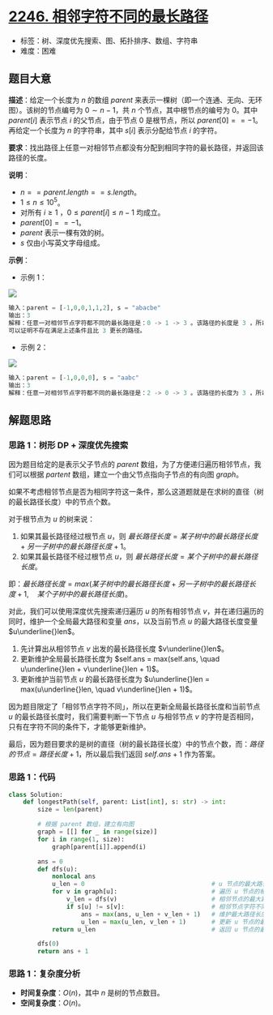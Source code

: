 # [2246. 相邻字符不同的最长路径](https://leetcode.cn/problems/longest-path-with-different-adjacent-characters/)

- 标签：树、深度优先搜索、图、拓扑排序、数组、字符串
- 难度：困难

## 题目大意

**描述**：给定一个长度为 $n$ 的数组 $parent$ 来表示一棵树（即一个连通、无向、无环图）。该树的节点编号为 $0 \sim n - 1$，共 $n$ 个节点，其中根节点的编号为 $0$。其中 $parent[i]$ 表示节点 $i$ 的父节点，由于节点 $0$ 是根节点，所以 $parent[0] == -1$。再给定一个长度为 $n$ 的字符串，其中 $s[i]$ 表示分配给节点 $i$ 的字符。

**要求**：找出路径上任意一对相邻节点都没有分配到相同字符的最长路径，并返回该路径的长度。

**说明**：

- $n == parent.length == s.length$。
- $1 \le n \le 10^5$。
- 对所有 $i \ge 1$ ，$0 \le parent[i] \le n - 1$ 均成立。
- $parent[0] == -1$。
- $parent$ 表示一棵有效的树。
- $s$ 仅由小写英文字母组成。

**示例**：

- 示例 1：

![](https://assets.leetcode.com/uploads/2022/03/25/testingdrawio.png)

```Python
输入：parent = [-1,0,0,1,1,2], s = "abacbe"
输出：3
解释：任意一对相邻节点字符都不同的最长路径是：0 -> 1 -> 3 。该路径的长度是 3 ，所以返回 3。
可以证明不存在满足上述条件且比 3 更长的路径。
```

- 示例 2：

![](https://assets.leetcode.com/uploads/2022/03/25/graph2drawio.png)

```Python
输入：parent = [-1,0,0,0], s = "aabc"
输出：3
解释：任意一对相邻节点字符都不同的最长路径是：2 -> 0 -> 3 。该路径的长度为 3 ，所以返回 3。
```

## 解题思路

### 思路 1：树形 DP + 深度优先搜索

因为题目给定的是表示父子节点的 $parent$  数组，为了方便递归遍历相邻节点，我们可以根据 $partent$ 数组，建立一个由父节点指向子节点的有向图 $graph$。

如果不考虑相邻节点是否为相同字符这一条件，那么这道题就是在求树的直径（树的最长路径长度）中的节点个数。

对于根节点为 $u$ 的树来说：

1. 如果其最长路径经过根节点 $u$，则 $最长路径长度 = 某子树中的最长路径长度 + 另一子树中的最长路径长度 + 1$。
2. 如果其最长路径不经过根节点 $u$，则 $最长路径长度 = 某个子树中的最长路径长度$。

即：$最长路径长度 = max(某子树中的最长路径长度 + 另一子树中的最长路径长度 + 1, \quad 某个子树中的最长路径长度)$。

对此，我们可以使用深度优先搜索递归遍历 $u$ 的所有相邻节点 $v$，并在递归遍历的同时，维护一个全局最大路径和变量 $ans$，以及当前节点 $u$ 的最大路径长度变量 $u\underline{}len$。

1. 先计算出从相邻节点 $v$ 出发的最长路径长度 $v\underline{}len$。
2. 更新维护全局最长路径长度为 $self.ans = max(self.ans, \quad u\underline{}len + v\underline{}len + 1)$。
3. 更新维护当前节点 $u$ 的最长路径长度为 $u\underline{}len = max(u\underline{}len, \quad v\underline{}len + 1)$。

因为题目限定了「相邻节点字符不同」，所以在更新全局最长路径长度和当前节点 $u$ 的最长路径长度时，我们需要判断一下节点 $u$ 与相邻节点 $v$ 的字符是否相同，只有在字符不同的条件下，才能够更新维护。

最后，因为题目要求的是树的直径（树的最长路径长度）中的节点个数，而：$路径的节点 = 路径长度 + 1$，所以最后我们返回 $self.ans + 1$ 作为答案。

### 思路 1：代码

```Python
class Solution:
    def longestPath(self, parent: List[int], s: str) -> int:
        size = len(parent)

        # 根据 parent 数组，建立有向图
        graph = [[] for _ in range(size)]
        for i in range(1, size):
            graph[parent[i]].append(i)

        ans = 0
        def dfs(u):
            nonlocal ans
            u_len = 0                                   # u 节点的最大路径长度
            for v in graph[u]:                          # 遍历 u 节点的相邻节点
                v_len = dfs(v)                          # 相邻节点的最大路径长度
                if s[u] != s[v]:                        # 相邻节点字符不同
                    ans = max(ans, u_len + v_len + 1)   # 维护最大路径长度
                    u_len = max(u_len, v_len + 1)       # 更新 u 节点的最大路径长度
            return u_len                                # 返回 u 节点的最大路径长度

        dfs(0)
        return ans + 1
```

### 思路 1：复杂度分析

- **时间复杂度**：$O(n)$，其中 $n$ 是树的节点数目。
- **空间复杂度**：$O(n)$。
